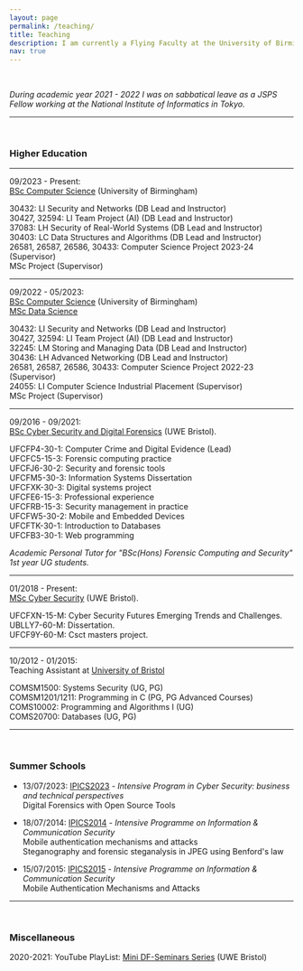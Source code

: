 ```yaml
---
layout: page
permalink: /teaching/
title: Teaching
description: I am currently a Flying Faculty at the University of Birmingham (visiting our campus at Dubai, U.A.E., quite often).
nav: true
---
```


<br>

*During academic year 2021 - 2022 I was on sabbatical leave as a JSPS Fellow working at the National Institute of Informatics in Tokyo.*

---


<br>
<h3>Higher Education</h3>

---

09/2023 - Present: <br>
[BSc Computer Science](https://www.birmingham.ac.uk/undergraduate/courses/computer-science/computer-science.aspx) (University of Birmingham) <br>

30432: LI Security and Networks (DB Lead and Instructor) <br>
30427, 32594: LI Team Project (AI) (DB Lead and Instructor)<br>
37083: LH Security of Real-World Systems (DB Lead and Instructor)<br>
30403: LC Data Structures and Algorithms (DB Lead and Instructor)<br>
26581, 26587, 26586, 30433: Computer Science Project 2023-24 (Supervisor)<br>
MSc Project (Supervisor) <br>

---

09/2022 - 05/2023: <br>
[BSc Computer Science](https://www.birmingham.ac.uk/undergraduate/courses/computer-science/computer-science.aspx) (University of Birmingham) <br>
[MSc Data Science](https://www.birmingham.ac.uk/postgraduate/courses/taught/computer-science/data-science.aspx)

30432: LI Security and Networks (DB Lead and Instructor) <br>
30427, 32594: LI Team Project (AI) (DB Lead and Instructor)<br>
32245: LM Storing and Managing Data (DB Lead and Instructor)<br>
30436: LH Advanced Networking (DB Lead and Instructor)<br>
26581, 26587, 26586, 30433: Computer Science Project 2022-23 (Supervisor)<br>
24055: LI Computer Science Industrial Placement (Supervisor)<br>
MSc Project (Supervisor) <br>

---

09/2016 - 09/2021: <br>
[BSc Cyber Security and Digital Forensics](https://courses.uwe.ac.uk/G4H4/cyber-security-and-digital-forensics) (UWE Bristol).

UFCFP4-30-1: Computer Crime and Digital Evidence (Lead) <br>
UFCFC5-15-3: Forensic computing practice <br>
UFCFJ6-30-2: Security and forensic tools <br>
UFCFM5-30-3: Information Systems Dissertation <br>
UFCFXK-30-3: Digital systems project <br>
UFCFE6-15-3: Professional experience <br>
UFCFRB-15-3: Security management in practice <br>
UFCFW5-30-2: Mobile and Embedded Devices <br>
UFCFTK-30-1: Introduction to Databases <br>
UFCFB3-30-1: Web programming

*Academic Personal Tutor for "BSc(Hons) Forensic Computing and Security" 1st year UG students.*

---

01/2018 - Present: <br>
[MSc Cyber Security](https://courses.uwe.ac.uk/I9001/cyber-security) (UWE Bristol).

UFCFXN-15-M: Cyber Security Futures Emerging Trends and Challenges. <br>
UBLLY7-60-M: Dissertation. <br>
UFCF9Y-60-M: Csct masters project. <br>

---

10/2012 - 01/2015: <br> 
Teaching Assistant at [University of Bristol](https://www.bristol.ac.uk/engineering/departments/computerscience/)

COMSM1500: Systems Security (UG, PG) <br>
COMSM1201/1211: Programming in C (PG, PG Advanced Courses) <br> 
COMS10002: Programming and Algorithms I (UG) <br>
COMS20700: Databases (UG, PG) <br>

---

<br>
<h3>Summer Schools</h3>


* 13/07/2023: [IPICS2023](https://summerschool.eitdigital.eu/cyber-security-business-and-technical-perspectives) - *Intensive Program in Cyber Security: business and technical perspectives* <br>
Digital Forensics with Open Source Tools  <br>

* 18/07/2014: [IPICS2014](https://www.facebook.com/ipics2014/posts/633526810051724) - *Intensive Programme on Information & Communication Security* <br>
Mobile authentication mechanisms and attacks  <br>
Steganography and forensic steganalysis in JPEG using Benford's law  <br>

* 15/07/2015: [IPICS2015](https://summer-schools.aegean.gr/IPICS2015/Invited-Speakers) - *Intensive Programme on Information & Communication Security*  <br>
Mobile Authentication Mechanisms and Attacks  <br>

---

<br>
<h3>Miscellaneous</h3>

2020-2021: YouTube PlayList: [Mini DF-Seminars Series](https://youtube.com/playlist?list=PLIrA6_qDmiWm23PeDdeerAZ-TJKS7GH-f) (UWE Bristol) <br>

[//]: # (<iframe width="560" height="315" src="https://www.youtube.com/embed/videoseries?list=PLIrA6_qDmiWm23PeDdeerAZ-TJKS7GH-f" title="YouTube video player" frameborder="0" allow="accelerometer; autoplay; clipboard-write; encrypted-media; gyroscope; picture-in-picture" allowfullscreen></iframe>)

[//]: # (For now, this page is assumed to be a static description of your courses. You can convert it to a collection similar to `_projects/` so that you can have a dedicated page for each course.)

[//]: # (Organize your courses by years, topics, or universities, however you like!)
